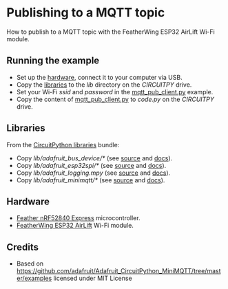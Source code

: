 # Publishing to a MQTT topic
How to publish to a MQTT topic with the FeatherWing ESP32 AirLift Wi-Fi module.

## Running the example
* Set up the [hardware](#Hardware), connect it to your computer via USB.
* Copy the [libraries](#Libraries) to the _lib_ directory on the _CIRCUITPY_ drive.
* Set your Wi-Fi _ssid_ and _password_ in the [mqtt_pub_client.py](mqtt_pub_client.py) example.
* Copy the content of [mqtt_pub_client.py](mqtt_pub_client.py) to _code.py_ on the _CIRCUITPY_ drive.

## Libraries
From the [CircuitPython libraries](https://circuitpython.org/libraries) bundle:
* Copy _lib/adafruit_bus_device/*_ (see [source](https://github.com/adafruit/Adafruit_CircuitPython_BusDevice/) and [docs](https://circuitpython.readthedocs.io/projects/busdevice/en/latest/)).
* Copy _lib/adafruit_esp32spi/*_ (see [source](https://github.com/adafruit/Adafruit_CircuitPython_ESP32SPI/) and [docs](https://circuitpython.readthedocs.io/projects/esp32spi/en/latest/)).
* Copy _lib/adafruit_logging.mpy_ (see [source](https://github.com/adafruit/Adafruit_CircuitPython_Logging) and [docs](https://circuitpython.readthedocs.io/projects/logging/en/latest/)).
* Copy _lib/adafruit_minimqtt/*_ (see [source](https://github.com/adafruit/Adafruit_CircuitPython_MiniMQTT/) and [docs](https://circuitpython.readthedocs.io/projects/minimqtt/en/latest/)).

## Hardware
* [Feather nRF52840 Express](https://github.com/tamberg/fhnw-idb/wiki/Feather-nRF52840-Express) microcontroller.
* [FeatherWing ESP32 AirLift](https://github.com/tamberg/fhnw-idb/wiki/FeatherWing-ESP32-AirLift) Wi-Fi module.

## Credits
* Based on https://github.com/adafruit/Adafruit_CircuitPython_MiniMQTT/tree/master/examples licensed under MIT License
